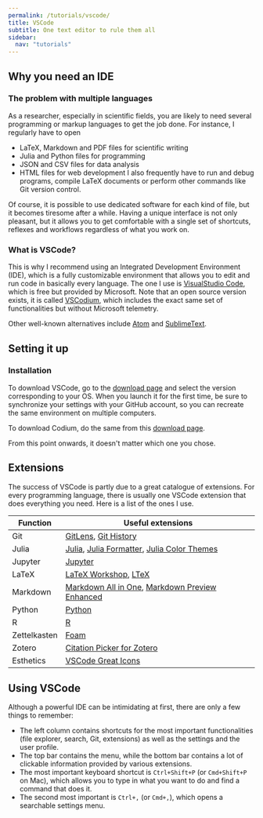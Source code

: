 ```yaml
---
permalink: /tutorials/vscode/
title: VSCode
subtitle: One text editor to rule them all
sidebar:
  nav: "tutorials"
---
```


## Why you need an IDE

### The problem with multiple languages

As a researcher, especially in scientific fields, you are likely to need several programming or markup languages to get the job done. For instance, I regularly have to open

- LaTeX, Markdown and PDF files for scientific writing
- Julia and Python files for programming
- JSON and CSV files for data analysis
- HTML files for web development I also frequently have to run and debug programs, compile LaTeX documents or perform other commands like Git version control.

Of course, it is possible to use dedicated software for each kind of file, but it becomes tiresome after a while. Having a unique interface is not only pleasant, but it allows you to get comfortable with a single set of shortcuts, reflexes and workflows regardless of what you work on.

### What is VSCode?

This is why I recommend using an Integrated Development Environment (IDE), which is a fully customizable environment that allows you to edit and run code in basically every language. The one I use is [VisualStudio Code](https://code.visualstudio.com/), which is free but provided by Microsoft. Note that an open source version exists, it is called [VSCodium](https://vscodium.com/), which includes the exact same set of functionalities but without Microsoft telemetry.

Other well-known alternatives include [Atom](https://atom.io/) and [SublimeText](https://www.sublimetext.com/).

## Setting it up

### Installation

To download VSCode, go to the [download page](https://code.visualstudio.com/Download) and select the version corresponding to your OS. When you launch it for the first time, be sure to synchronize your settings with your GitHub account, so you can recreate the same environment on multiple computers.

To download Codium, do the same from this [download page](https://github.com/VSCodium/vscodium/releases).

From this point onwards, it doesn't matter which one you chose.

## Extensions

The success of VSCode is partly due to a great catalogue of extensions. For every programming language, there is usually one VSCode extension that does everything you need. Here is a list of the ones I use.

| Function | Useful extensions |
| --- | --- |
| Git | [GitLens](https://marketplace.visualstudio.com/items?itemName=eamodio.gitlens), [Git History](https://marketplace.visualstudio.com/items?itemName=donjayamanne.githistory) |
| Julia | [Julia](https://marketplace.visualstudio.com/items?itemName=julialang.language-julia), [Julia Formatter](https://marketplace.visualstudio.com/items?itemName=singularitti.vscode-julia-formatter), [Julia Color Themes](https://marketplace.visualstudio.com/items?itemName=cameronbieganek.julia-color-themes) |
| Jupyter | [Jupyter](https://marketplace.visualstudio.com/items?itemName=ms-toolsai.jupyter) |
| LaTeX | [LaTeX Workshop](https://marketplace.visualstudio.com/items?itemName=James-Yu.latex-workshop), [LTeX](https://marketplace.visualstudio.com/items?itemName=valentjn.vscode-ltex) |
| Markdown | [Markdown All in One](https://marketplace.visualstudio.com/items?itemName=yzhang.markdown-all-in-one), [Markdown Preview Enhanced](https://marketplace.visualstudio.com/items?itemName=shd101wyy.markdown-preview-enhanced) |
| Python | [Python](https://marketplace.visualstudio.com/items?itemName=ms-python.python) |
| R | [R](https://marketplace.visualstudio.com/items?itemName=Ikuyadeu.r) |
| Zettelkasten | [Foam](https://foambubble.github.io/foam/) |
| Zotero | [Citation Picker for Zotero](https://marketplace.visualstudio.com/items?itemName=mblode.zotero) |
| Esthetics | [VSCode Great Icons](https://marketplace.visualstudio.com/items?itemName=emmanuelbeziat.vscode-great-icons) |

## Using VSCode

Although a powerful IDE can be intimidating at first, there are only a few things to remember:

- The left column contains shortcuts for the most important functionalities (file explorer, search, Git, extensions) as well as the settings and the user profile.
- The top bar contains the menu, while the bottom bar contains a lot of clickable information provided by various extensions.
- The most important keyboard shortcut is `Ctrl+Shift+P` (or `Cmd+Shift+P` on Mac), which allows you to type in what you want to do and find a command that does it.
- The second most important is `Ctrl+,` (or `Cmd+,`), which opens a searchable settings menu.
